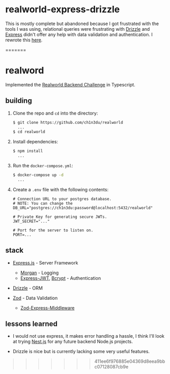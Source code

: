 # realworld-express-drizzle

This is mostly complete but abandoned because I got frustrated with the tools I was using,
relational queries were frustrating with [Drizzle](orm.drizzle.team) and [Express](expressjs.com) didn't offer any help with data validation and authentication.
I rewrote this [here](https://github.com/ch1n3du/realworld-nest).

=======
# realword

Implemented the [Realworld Backend Challenge](https://realworld.how) in Typescript.

## building

1. Clone the repo and `cd` into the directory:

    ```sh
    $ git clone https://github.com/ch1n3du/realworld
      ...
    $ cd realworld
    ```

2. Install dependencies:

    ```sh
    $ npm install
      ...
    ```

3. Run the `docker-compose.yml`:

    ```sh
    $ docker-compose up -d
      ...
    ```

4. Create a `.env` file with the following contents:

    ```env
    # Connection URL to your postgres database.
    # NOTE: You can change the 
    DB_URL="postgres://ch1n3du:password@localhost:5432/realworld"

    # Private Key for generating secure JWTs.
    JWT_SECRET="..."

    # Port for the server to listen on.
    PORT=...
    ```

## stack

- [Express.js]() - Server Framework
  - [Morgan]() - Logging
  - [Express-JWT](), [Bcrypt]() - Authentication

- [Drizzle]() - ORM

- [Zod]() - Data Validation
  - [Zod-Express-Middleware]()

## lessons learned

- I would not use express, it makes error handling a hassle, I think I'll look at trying [Nest.js]() for any future backend Node.js projects.

- Drizzle is nice but is currently lacking some very useful features.
>>>>>>> 411ee6f976885e04369d8eea9bbc07128087cb9e
